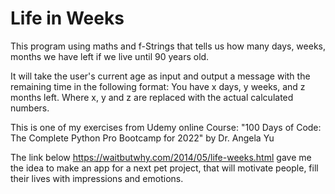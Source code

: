 # Life in Weeks

This program using maths and f-Strings that tells us how many days, weeks, months we have left if we live until 90 years old.

It will take the user's current age as input and output a message with the remaining time in the following format:
You have x days, y weeks, and z months left.
Where x, y and z are replaced with the actual calculated numbers.

This is one of my exercises from Udemy online Course: "100 Days of Code: The Complete Python Pro Bootcamp for 2022" by Dr. Angela Yu

The link below https://waitbutwhy.com/2014/05/life-weeks.html gave me the idea to make an app for a next pet project, that will motivate people, fill their lives with impressions and emotions.
